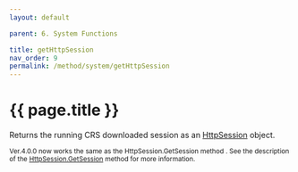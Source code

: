 ```yaml
---
layout: default

parent: 6. System Functions

title: getHttpSession
nav_order: 9
permalink: /method/system/getHttpSession
---
```




# {{ page.title }}

Returns the running CRS downloaded session as an [HttpSession](/package/httppackage/httpsession) object.

 

<small>Ver.4.0.0 now works the same as the HttpSession.GetSession method . See the description of the [HttpSession.GetSession](/package/httppackage/httpsession.methods/getsession) method for more information. </small>